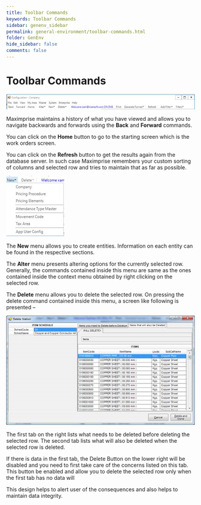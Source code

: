 ```yaml
---
title: Toolbar Commands
keywords: Toolbar Commands
sidebar: genenv_sidebar
permalink: general-environment/toolbar-commands.html
folder: GenEnv
hide_sidebar: false
comments: false
---
```


# Toolbar Commands

![](/images/toolbar.jpg)

Maximprise maintains a history of what you have viewed and allows you to navigate backwards and forwards using the **Back** and **Forward** commands.

You can click on the **Home** button to go to the starting screen which is the work orders screen.

You can click on the **Refresh** button to get the results again from the database server. In such case Maximprise remembers your custom sorting of columns and selected row and tries to maintain that as far as possible.

![](/images/newmenu.jpg)

The **New** menu allows you to create entities. Information on each entity can be found in the respective sections.

The **Alter** menu presents altering options for the currently selected row. Generally, the commands contained inside this menu are same as the ones contained inside the context menu obtained by right clicking on the selected row.

The **Delete** menu allows you to delete the selected row. On pressing the delete command contained inside this menu, a screen like following is presented – 

![](/images/deletestation.png)

The first tab on the right lists what needs to be deleted before deleting the selected row. The second tab lists what will also be deleted when the selected row is deleted.

If there is data in the first tab, the Delete Button on the lower right will be disabled and you need to first take care of the concerns listed on this tab. This button be enabled and allow you to delete the selected row only when the first tab has no data will

This design helps to alert user of the consequences and also helps to maintain data integrity.
